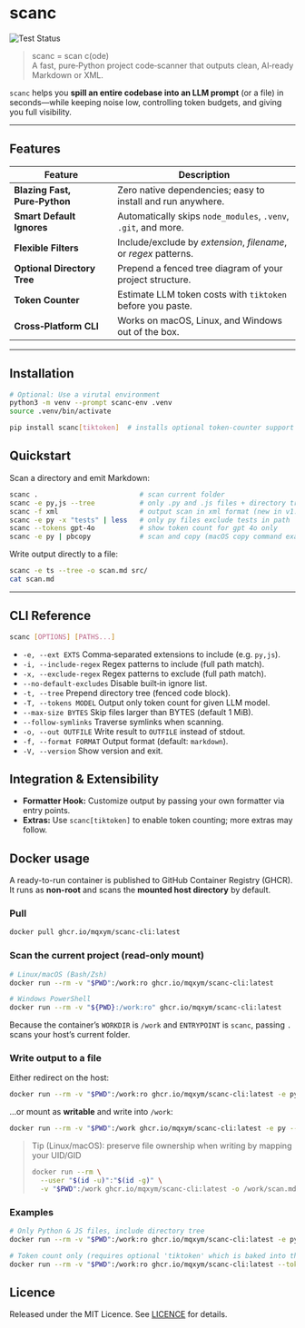 # scanc

![Test Status](https://github.com/mqxym/scanc/actions/workflows/python-publish.yml/badge.svg)

> scanc = scan c(ode) <br>
> A fast, pure‑Python project code‑scanner that outputs clean, AI‑ready Markdown or XML.

`scanc` helps you **spill an entire codebase into an LLM prompt** (or a file) in seconds—while keeping noise low, controlling token budgets, and giving you full visibility.

---

## Features

| Feature                         | Description                                                      |
| ------------------------------- | ---------------------------------------------------------------- |
|  **Blazing Fast, Pure‑Python** | Zero native dependencies; easy to install and run anywhere.      |
|  **Smart Default Ignores**    | Automatically skips `node_modules`, `.venv`, `.git`, and more.   |
|  **Flexible Filters**         | Include/exclude by *extension*, *filename*, or *regex* patterns. |
|  **Optional Directory Tree**  | Prepend a fenced tree diagram of your project structure.         |
|  **Token Counter**            | Estimate LLM token costs with `tiktoken` before you paste.       |
|  **Cross‑Platform CLI**       | Works on macOS, Linux, and Windows out of the box.               |

---

## Installation

```bash
# Optional: Use a virutal environment
python3 -m venv --prompt scanc-env .venv
source .venv/bin/activate

pip install scanc[tiktoken]  # installs optional token‑counter support
```

## Quickstart

Scan a directory and emit Markdown:

```bash
scanc .                         # scan current folder
scanc -e py,js --tree           # only .py and .js files + directory tree
scanc -f xml                    # output scan in xml format (new in v1.2.0)
scanc -e py -x "tests" | less   # only py files exclude tests in path
scanc --tokens gpt-4o           # show token count for gpt 4o only
scanc -e py | pbcopy            # scan and copy (macOS copy command example)
```

Write output directly to a file:

```bash
scanc -e ts --tree -o scan.md src/
cat scan.md
```

---

## CLI Reference

```bash
scanc [OPTIONS] [PATHS...]
```

* `-e, --ext EXTS`          Comma‑separated extensions to include (e.g. `py,js`).
* `-i, --include-regex`     Regex patterns to include (full path match).
* `-x, --exclude-regex`     Regex patterns to exclude (full path match).
* `--no-default-excludes`   Disable built‑in ignore list.
* `-t, --tree`              Prepend directory tree (fenced code block).
* `-T, --tokens MODEL`      Output only token count for given LLM model.
* `--max-size BYTES`        Skip files larger than BYTES (default 1 MiB).
* `--follow-symlinks`       Traverse symlinks when scanning.
* `-o, --out OUTFILE`       Write result to `OUTFILE` instead of stdout.
* `-f, --format FORMAT`     Output format (default: `markdown`).
* `-V, --version`           Show version and exit.

## Integration & Extensibility

- **Formatter Hook:** Customize output by passing your own formatter via entry points.
- **Extras:** Use `scanc[tiktoken]` to enable token counting; more extras may follow.

## Docker usage

A ready-to-run container is published to GitHub Container Registry (GHCR).
It runs as **non-root** and scans the **mounted host directory** by default.

### Pull

```bash
docker pull ghcr.io/mqxym/scanc-cli:latest
```

### Scan the current project (read-only mount)

```bash
# Linux/macOS (Bash/Zsh)
docker run --rm -v "$PWD":/work:ro ghcr.io/mqxym/scanc-cli:latest

# Windows PowerShell
docker run --rm -v "${PWD}:/work:ro" ghcr.io/mqxym/scanc-cli:latest
```

Because the container’s `WORKDIR` is `/work` and `ENTRYPOINT` is `scanc`,
passing `.` scans your host’s current folder.

### Write output to a file

Either redirect on the host:

```bash
docker run --rm -v "$PWD":/work:ro ghcr.io/mqxym/scanc-cli:latest -e py --tree > scan.md
```

...or mount as **writable** and write into `/work`:

```bash
docker run --rm -v "$PWD":/work ghcr.io/mqxym/scanc-cli:latest -e py --tree -o /work/scan.md
```

> Tip (Linux/macOS): preserve file ownership when writing by mapping your UID/GID
>
> ```bash
> docker run --rm \
>   --user "$(id -u)":"$(id -g)" \
>   -v "$PWD":/work ghcr.io/mqxym/scanc-cli:latest -o /work/scan.md 
> ```

### Examples

```bash
# Only Python & JS files, include directory tree
docker run --rm -v "$PWD":/work:ro ghcr.io/mqxym/scanc-cli:latest -e py,js --tree

# Token count only (requires optional 'tiktoken' which is baked into the image)
docker run --rm -v "$PWD":/work:ro ghcr.io/mqxym/scanc-cli:latest --tokens gpt-4o
```

## Licence

Released under the MIT Licence. See [LICENCE](LICENCE) for details.
